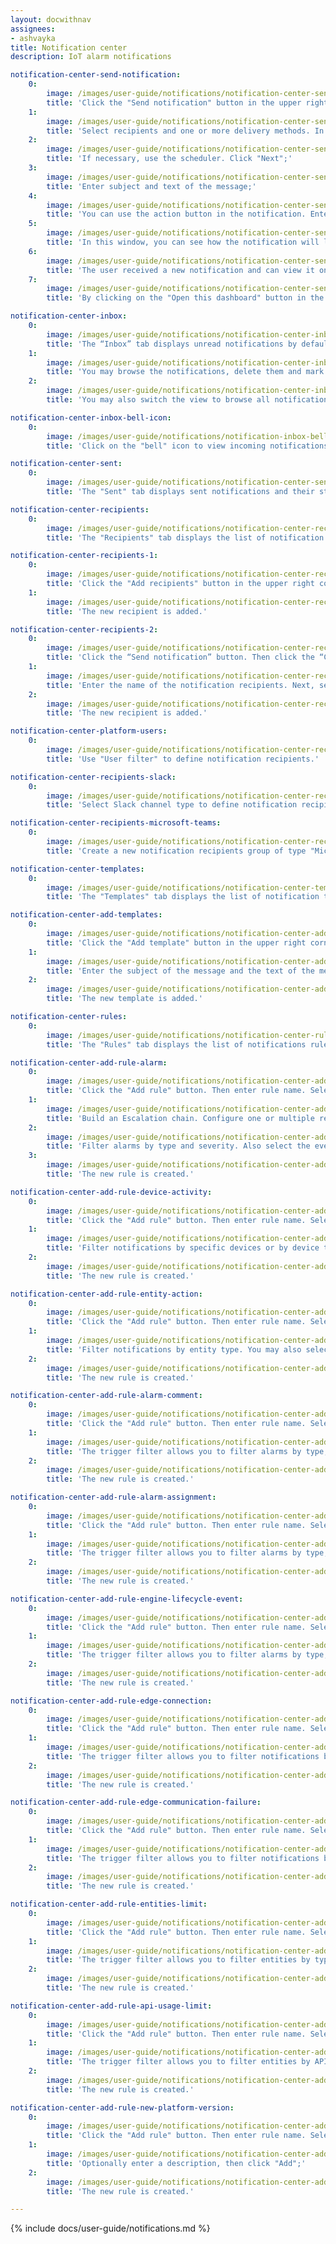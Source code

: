 ```yaml
---
layout: docwithnav
assignees:
- ashvayka
title: Notification center
description: IoT alarm notifications

notification-center-send-notification:
    0:
        image: /images/user-guide/notifications/notification-center-send-notification-1-ce.png
        title: 'Click the "Send notification" button in the upper right corner of the "Notification center" page to open the new notification wizard;'
    1:
        image: /images/user-guide/notifications/notification-center-send-notification-2-ce.png
        title: 'Select recipients and one or more delivery methods. In this example, let&#39;s consider the Web delivery method;'
    2:
        image: /images/user-guide/notifications/notification-center-send-notification-3-ce.png
        title: 'If necessary, use the scheduler. Click "Next";'
    3:
        image: /images/user-guide/notifications/notification-center-send-notification-4-ce.png
        title: 'Enter subject and text of the message;'
    4:
        image: /images/user-guide/notifications/notification-center-send-notification-5-ce.png
        title: 'You can use the action button in the notification. Enter the button text, select the action type ("Open dashboard" or "Open URL link") and specify the URL link or dashboard that should open when the button is clicked. You can also display the icon in the notification and set its color. Click "Next";'
    5:
        image: /images/user-guide/notifications/notification-center-send-notification-6-ce.png
        title: 'In this window, you can see how the notification will look and also view the list of notification recipients. Click "Send";'
    6:
        image: /images/user-guide/notifications/notification-center-send-notification-7-ce.png
        title: 'The user received a new notification and can view it on the Notification center page or by clicking on the bell icon in the upper right corner of the screen;'
    7:
        image: /images/user-guide/notifications/notification-center-send-notification-8-ce.png
        title: 'By clicking on the "Open this dashboard" button in the message, the user will open the dashboard window.'

notification-center-inbox:
    0:
        image: /images/user-guide/notifications/notification-center-inbox-1-ce.png
        title: 'The “Inbox” tab displays unread notifications by default;'
    1:
        image: /images/user-guide/notifications/notification-center-inbox-2-ce.png
        title: 'You may browse the notifications, delete them and mark them as read;'
    2:
        image: /images/user-guide/notifications/notification-center-inbox-3-ce.png
        title: 'You may also switch the view to browse all notifications.'

notification-center-inbox-bell-icon:
    0:
        image: /images/user-guide/notifications/notification-inbox-bell-icon-1-ce.png
        title: 'Click on the "bell" icon to view incoming notifications.'

notification-center-sent:
    0:
        image: /images/user-guide/notifications/notification-center-sent-1-ce.png
        title: 'The "Sent" tab displays sent notifications and their status. You may use the "Notify again" button to send it again.'

notification-center-recipients:
    0:
        image: /images/user-guide/notifications/notification-center-recipients-1-ce.png
        title: 'The "Recipients" tab displays the list of notification recipients. Here you can create and delete notification recipients here.'

notification-center-recipients-1:
    0:
        image: /images/user-guide/notifications/notification-center-recipients-2-ce.png
        title: 'Click the "Add recipients" button in the upper right corner of the "Recipients" tab. In the new window, enter the name of the notification recipients. Next, select one of the three types of recipients: platform users, Microsoft Teams, or Slack entities. In the "User Filter" list, select who you want to send notifications to. Than, click "Add".'
    1:
        image: /images/user-guide/notifications/notification-center-recipients-3-ce.png
        title: 'The new recipient is added.'

notification-center-recipients-2:
    0:
        image: /images/user-guide/notifications/notification-center-recipients-4-ce.png
        title: 'Click the “Send notification” button. Then click the “Create new” button;'
    1:
        image: /images/user-guide/notifications/notification-center-recipients-5-ce.png
        title: 'Enter the name of the notification recipients. Next, select one of the three types of recipients: platform users, Microsoft Teams, or Slack entities. In the "User Filter" list, select who you want to send notifications to. Click "Add";'
    2:
        image: /images/user-guide/notifications/notification-center-recipients-6-ce.png
        title: 'The new recipient is added.'

notification-center-platform-users:
    0:
        image: /images/user-guide/notifications/notification-center-recipients-list-1-ce.png
        title: 'Use "User filter" to define notification recipients.'

notification-center-recipients-slack:
    0:
        image: /images/user-guide/notifications/notification-center-recipients-slack-1-ce.png
        title: 'Select Slack channel type to define notification recipients.'

notification-center-recipients-microsoft-teams:
    0:
        image: /images/user-guide/notifications/notification-center-recipients-microsoft-teams-1-ce.png
        title: 'Create a new notification recipients group of type "Microsoft Teams" enter webhook URL and channel name.'

notification-center-templates:
    0:
        image: /images/user-guide/notifications/notification-center-templates-1-ce.png
        title: 'The "Templates" tab displays the list of notification templates. You may create, copy and delete notification templates here.'

notification-center-add-templates:
    0:
        image: /images/user-guide/notifications/notification-center-add-templates-1-ce.png
        title: 'Click the "Add template" button in the upper right corner of the "Templates" tab. In the new window, enter the notification template name. Select a template type from the drop-down list. Select one or more delivery methods. In this example, let’s consider the Web delivery method. Click "Next";'
    1:
        image: /images/user-guide/notifications/notification-center-add-templates-2-ce.png
        title: 'Enter the subject of the message and the text of the message. Optionally, you can display the icon in the notification and set its color. Also, you can use the action button in the notification. Then, click "Add".'
    2:
        image: /images/user-guide/notifications/notification-center-add-templates-3-ce.png
        title: 'The new template is added.'

notification-center-rules:
    0:
        image: /images/user-guide/notifications/notification-center-rules-1-ce.png
        title: 'The "Rules" tab displays the list of notifications rules. You may create, copy and delete notification rules here.'

notification-center-add-rule-alarm:
    0:
        image: /images/user-guide/notifications/notification-center-add-rule-alarm-1-ce.png
        title: 'Сlick the "Add rule" button. Then enter rule name. Select trigger - Alarm. Then, select template from the list or create your own;'
    1:
        image: /images/user-guide/notifications/notification-center-add-rule-alarm-2-ce.png
        title: 'Build an Escalation chain. Configure one or multiple recipients of the notification. Also configure alarm statuses, which will stop the escalation chain Click "Next";'
    2:
        image: /images/user-guide/notifications/notification-center-add-rule-alarm-3-ce.png
        title: 'Filter alarms by type and severity. Also select the event types that will trigger notification. Click "Add";'
    3:
        image: /images/user-guide/notifications/notification-center-add-rule-alarm-4-ce.png
        title: 'The new rule is created.'

notification-center-add-rule-device-activity:
    0:
        image: /images/user-guide/notifications/notification-center-add-rule-device-activity-1-ce.png
        title: 'Сlick the "Add rule" button. Then enter rule name. Select trigger - Alarm. Then, select template from the list and specify recipient. Click "Next";'
    1:
        image: /images/user-guide/notifications/notification-center-add-rule-device-activity-2-ce.png
        title: 'Filter notifications by specific devices or by device types. You may also select the event types that will trigger notification. Click "Add";'
    2:
        image: /images/user-guide/notifications/notification-center-add-rule-device-activity-3-ce.png
        title: 'The new rule is created.'

notification-center-add-rule-entity-action:
    0:
        image: /images/user-guide/notifications/notification-center-add-rule-entity-action-1-ce.png
        title: 'Сlick the "Add rule" button. Then enter rule name. Select trigger - Entity action. Then, select template from the list and specify recipient. Click "Next";'
    1:
        image: /images/user-guide/notifications/notification-center-add-rule-entity-action-2-ce.png
        title: 'Filter notifications by entity type. You may also select the event types that will trigger notification. Click "Add";'
    2:
        image: /images/user-guide/notifications/notification-center-add-rule-entity-action-3-ce.png
        title: 'The new rule is created.'

notification-center-add-rule-alarm-comment:
    0:
        image: /images/user-guide/notifications/notification-center-add-rule-alarm-comment-1-ce.png
        title: 'Сlick the "Add rule" button. Then enter rule name. Select trigger - Alarm comment. Then, select template from the list and specify recipient. Click "Next";'
    1:
        image: /images/user-guide/notifications/notification-center-add-rule-alarm-comment-2-ce.png
        title: 'The trigger filter allows you to filter alarms by type, severity, and status. You may also select to notify only on user comments and skip system comments. Optionally, you may notify users on comments update. Click "Add";'
    2:
        image: /images/user-guide/notifications/notification-center-add-rule-alarm-comment-3-ce.png
        title: 'The new rule is created.'

notification-center-add-rule-alarm-assignment:
    0:
        image: /images/user-guide/notifications/notification-center-add-rule-alarm-assignment-1-ce.png
        title: 'Сlick the "Add rule" button. Then enter rule name. Select trigger - Alarm assignment. Then, select template from the list and specify recipient. Click "Next";'
    1:
        image: /images/user-guide/notifications/notification-center-add-rule-alarm-assignment-2-ce.png
        title: 'The trigger filter allows you to filter alarms by type, severity, and status. You may also select the event types that will trigger notification: assign or unassign. Click "Add";'
    2:
        image: /images/user-guide/notifications/notification-center-add-rule-alarm-assignment-3-ce.png
        title: 'The new rule is created.'

notification-center-add-rule-engine-lifecycle-event:
    0:
        image: /images/user-guide/notifications/notification-center-add-rule-engine-lifecycle-event-1-ce.png
        title: 'Сlick the "Add rule" button. Then enter rule name. Select trigger - Rule engine lifecycle event. Then, select template from the list and specify recipient. Click "Next";'
    1:
        image: /images/user-guide/notifications/notification-center-add-rule-engine-lifecycle-event-2-ce.png
        title: 'The trigger filter allows you to filter alarms by type, severity, and status. You may also select the event types that will trigger notification: assign or unassign. Click "Add";'
    2:
        image: /images/user-guide/notifications/notification-center-add-rule-engine-lifecycle-event-3-ce.png
        title: 'The new rule is created.'

notification-center-add-rule-edge-connection:
    0:
        image: /images/user-guide/notifications/notification-center-add-rule-edge-connection-1-ce.png
        title: 'Click the "Add rule" button. Then enter rule name. Select trigger - Edge connection. Then, select template from the list and specify recipient. Click "Next";'
    1:
        image: /images/user-guide/notifications/notification-center-add-rule-edge-connection-2-ce.png
        title: 'The trigger filter allows you to filter notifications by Edge instances. You may also select the event types that will trigger notification: connected, disconnected. Click "Add".;'
    2:
        image: /images/user-guide/notifications/notification-center-add-rule-edge-connection-3-ce.png
        title: 'The new rule is created.'

notification-center-add-rule-edge-communication-failure:
    0:
        image: /images/user-guide/notifications/notification-center-add-rule-edge-communication-failure-1-ce.png
        title: 'Click the "Add rule" button. Then enter rule name. Select trigger - Edge communication failure. Then, select template from the list and specify recipient. Click "Next";'
    1:
        image: /images/user-guide/notifications/notification-center-add-rule-edge-communication-failure-2-ce.png
        title: 'The trigger filter allows you to filter notifications by Edge instances. If the field is empty, the trigger will be applied to all edge instances. Click "Add";'
    2:
        image: /images/user-guide/notifications/notification-center-add-rule-edge-communication-failure-3-ce.png
        title: 'The new rule is created.'

notification-center-add-rule-entities-limit:
    0:
        image: /images/user-guide/notifications/notification-center-add-rule-entities-count-limit-1-ce.png
        title: 'Сlick the "Add rule" button. Then enter rule name. Select trigger - Entities limit. Then, select template from the list and specify recipient. Click "Next";'
    1:
        image: /images/user-guide/notifications/notification-center-add-rule-entities-count-limit-2-ce.png
        title: 'The trigger filter allows you to filter entities by type and setup threshold. Click "Add";'
    2:
        image: /images/user-guide/notifications/notification-center-add-rule-entities-count-limit-3-ce.png
        title: 'The new rule is created.'

notification-center-add-rule-api-usage-limit:
    0:
        image: /images/user-guide/notifications/notification-center-add-rule-api-usage-limit-1-ce.png
        title: 'Сlick the "Add rule" button. Then enter rule name. Select trigger - API usage limit. Then, select template from the list and specify recipient. Click "Next";'
    1:
        image: /images/user-guide/notifications/notification-center-add-rule-api-usage-limit-2-ce.png
        title: 'The trigger filter allows you to filter entities by API features. You may also select the event types that will trigger notification: enable, warning, disabled. Click "Add";'
    2:
        image: /images/user-guide/notifications/notification-center-add-rule-api-usage-limit-3-ce.png
        title: 'The new rule is created.'

notification-center-add-rule-new-platform-version:
    0:
        image: /images/user-guide/notifications/notification-center-add-rule-new-platform-version-1-ce.png
        title: 'Сlick the "Add rule" button. Then enter rule name. Select trigger - New platform version. Then, select template from the list and specify recipient. Click "Next";'
    1:
        image: /images/user-guide/notifications/notification-center-add-rule-new-platform-version-2-ce.png
        title: 'Optionally enter a description, then click "Add";'
    2:
        image: /images/user-guide/notifications/notification-center-add-rule-new-platform-version-3-ce.png
        title: 'The new rule is created.'

---
```


{% include docs/user-guide/notifications.md %}